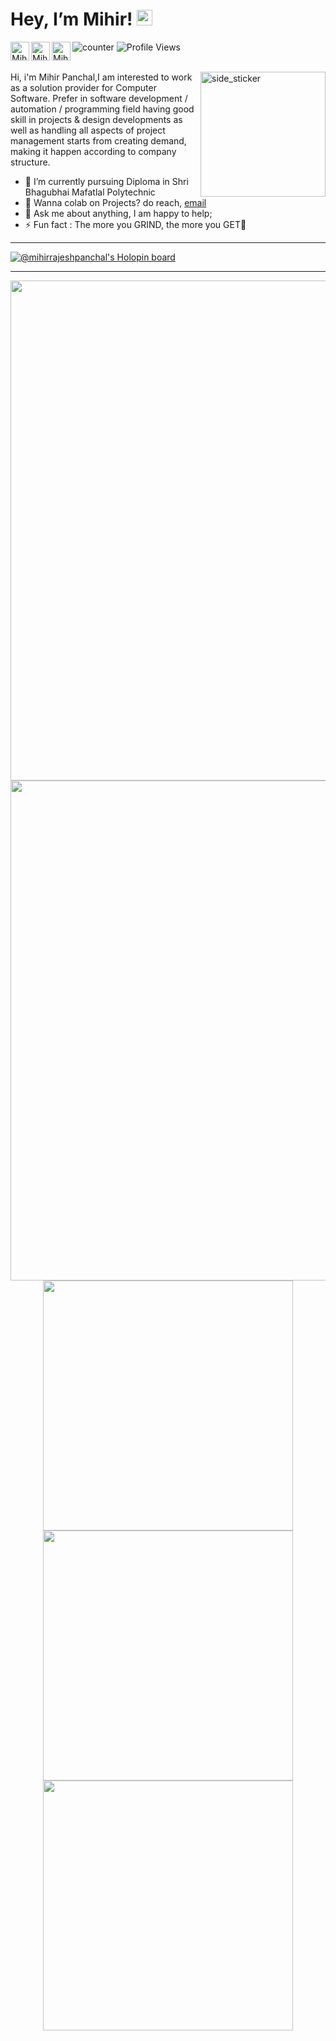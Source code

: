 <h1> Hey, I’m Mihir! <img src="https://media.giphy.com/media/hvRJCLFzcasrR4ia7z/giphy.gif" width="25px"></h1>
  
<a href="https://discord.gg/459j6nNCab">
  <img align="left" alt="Mihir | Discord" width="30" src="https://raw.githubusercontent.com/peterthehan/peterthehan/master/assets/discord.svg" />
</a>
<!-- <a href="https://twitter.com/Mihir_Panchal">
  <img align="left" alt="Mihir | Twitter" width="30" src="https://raw.githubusercontent.com/peterthehan/peterthehan/master/assets/twitter.svg" />
</a> -->
<a href="https://www.linkedin.com/in/mihir-panchal-9b6677220/">
  <img align="left" alt="Mihir | LinkedIN" width="30" src="https://raw.githubusercontent.com/peterthehan/peterthehan/master/assets/linkedin.svg" />
</a>
<a href="https://www.instagram.com/mihir_panchal_16/">
  <img align="left" alt="Mihir | Instagram" width="30" src="https://user-images.githubusercontent.com/83356501/129452050-d0157287-2350-4999-95b9-ea9e8a27639b.png" />
</a>


![counter](https://enn1fxhjqs0lr2a.m.pipedream.net)
![Profile Views](https://komarev.com/ghpvc/?username=MihirRajeshPanchal)

<br>
<img align="right" width=200px height=200px alt="side_sticker" src="https://media.giphy.com/media/TEnXkcsHrP4YedChhA/giphy.gif" />
Hi, i'm Mihir Panchal,I am interested to work as a solution provider for Computer Software. Prefer in software development / automation / programming field having good skill in projects & design developments as well as handling all aspects of project management starts from creating demand, making it happen according to company structure.

<ul>
<li> 🌱 I’m currently pursuing Diploma in Shri Bhagubhai Mafatlal Polytechnic </li>
<li> 💼 Wanna colab on Projects? do reach, <a href="mailto:mihirpanchal5400@gmail.com">email</a></li>
<li> 💬 Ask me about anything, I am happy to help; </li>
<li> ⚡ Fun fact : The more you GRIND, the more you GET💫</li>
</ul>

<hr>

[![@mihirrajeshpanchal's Holopin board](https://holopin.io/api/user/board?user=mihirrajeshpanchal)](https://holopin.io/@mihirrajeshpanchal)
<hr>
<p>
<p align="center">
<img width="800" src="https://github-readme-activity-graph.cyclic.app/graph?username=MihirRajeshPanchal" />
<br>

<img width="800" src="https://github-profile-trophy.vercel.app/?username=MihirRajeshPanchal&column=7&margin-w=15&margin-h=15&no-bg=true&no-frame=true&theme=juicyfresh" />
<br>
  <a href="https://MihirPanchal.github.io/">
  <img width="400" src="https://github-readme-stats.vercel.app/api?username=MihirRajeshPanchal&show_icons=true&theme=tokyonight" />
  <img width="400" src="https://github-readme-streak-stats.herokuapp.com/?user=MihirRajeshPanchal&theme=tokyonight" />
   <img width="400" src="https://github-readme-stats.vercel.app/api/top-langs/?username=MihirRajeshPanchal&theme=dark&layout=compact" /> 
  </a>
</p>
</a>

